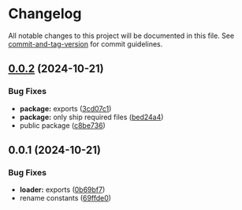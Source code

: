 # Changelog

All notable changes to this project will be documented in this file. See [commit-and-tag-version](https://github.com/absolute-version/commit-and-tag-version) for commit guidelines.

## [0.0.2](https://github.com/natmfat/remix-endpoint/compare/v0.0.1...v0.0.2) (2024-10-21)


### Bug Fixes

* **package:** exports ([3cd07c1](https://github.com/natmfat/remix-endpoint/commit/3cd07c132eab35378ad8e5a80337a217074eac76))
* **package:** only ship required files ([bed24a4](https://github.com/natmfat/remix-endpoint/commit/bed24a49708264c436e419ca95323405e27f07c9))
* public package ([c8be736](https://github.com/natmfat/remix-endpoint/commit/c8be7361e8fde3cce29fd3e8e712f174276b9728))

## 0.0.1 (2024-10-21)


### Bug Fixes

* **loader:** exports ([0b69bf7](https://github.com/natmfat/remix-endpoint/commit/0b69bf72a65751082e4a3cf3cdeb31847643ce54))
* rename constants ([69ffde0](https://github.com/natmfat/remix-endpoint/commit/69ffde0335c88e5502b177094ec9d00472b265ef))

